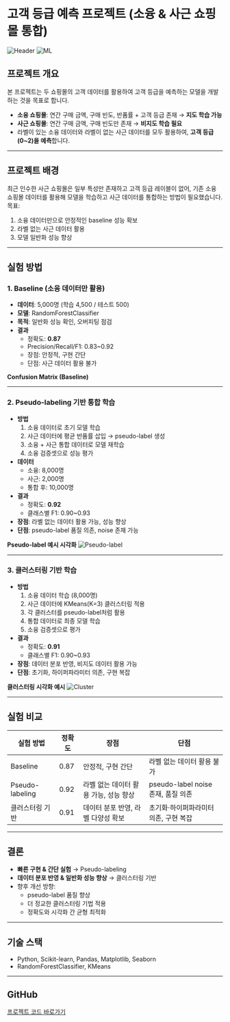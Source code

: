 # 고객 등급 예측 프로젝트 (소융 & 사근 쇼핑몰 통합)

![Header](https://img.shields.io/badge/AI-Python-blue) ![ML](https://img.shields.io/badge/ML-Scikit--learn-green)

## 프로젝트 개요
본 프로젝트는 두 쇼핑몰의 고객 데이터를 활용하여 고객 등급을 예측하는 모델을 개발하는 것을 목표로 합니다.

- **소융 쇼핑몰**: 연간 구매 금액, 구매 빈도, 반품률 + 고객 등급 존재 → **지도 학습 가능**
- **사근 쇼핑몰**: 연간 구매 금액, 구매 빈도만 존재 → **비지도 학습 필요**
- 라벨이 있는 소융 데이터와 라벨이 없는 사근 데이터를 모두 활용하여, **고객 등급(0~2)을 예측**합니다.

---

## 프로젝트 배경
최근 인수한 사근 쇼핑몰은 일부 특성만 존재하고 고객 등급 레이블이 없어, 기존 소융 쇼핑몰 데이터를 활용해 모델을 학습하고 사근 데이터를 통합하는 방법이 필요했습니다.  
목표:
1. 소융 데이터만으로 안정적인 baseline 성능 확보
2. 라벨 없는 사근 데이터 활용
3. 모델 일반화 성능 향상

---

## 실험 방법

### 1. Baseline (소융 데이터만 활용)
- **데이터**: 5,000명 (학습 4,500 / 테스트 500)
- **모델**: RandomForestClassifier
- **목적**: 일반화 성능 확인, 오버피팅 점검
- **결과**
  - 정확도: **0.87**
  - Precision/Recall/F1: 0.83~0.92
  - 장점: 안정적, 구현 간단
  - 단점: 사근 데이터 활용 불가  

**Confusion Matrix (Baseline)**  

---

### 2. Pseudo-labeling 기반 통합 학습
- **방법**
  1. 소융 데이터로 초기 모델 학습
  2. 사근 데이터에 평균 반품률 삽입 → pseudo-label 생성
  3. 소융 + 사근 통합 데이터로 모델 재학습
  4. 소융 검증셋으로 성능 평가
- **데이터**
  - 소융: 8,000명
  - 사근: 2,000명
  - 통합 후: 10,000명
- **결과**
  - 정확도: **0.92**
  - 클래스별 F1: 0.90~0.93
- **장점**: 라벨 없는 데이터 활용 가능, 성능 향상
- **단점**: pseudo-label 품질 의존, noise 존재 가능

**Pseudo-label 예시 시각화**
![Pseudo-label](https://user-images.githubusercontent.com/your_image_placeholder/pseudo_label.png)

---

### 3. 클러스터링 기반 학습
- **방법**
  1. 소융 데이터 학습 (8,000명)
  2. 사근 데이터에 KMeans(K=3) 클러스터링 적용
  3. 각 클러스터를 pseudo-label처럼 활용
  4. 통합 데이터로 최종 모델 학습
  5. 소융 검증셋으로 평가
- **결과**
  - 정확도: **0.91**
  - 클래스별 F1: 0.90~0.93
- **장점**: 데이터 분포 반영, 비지도 데이터 활용 가능
- **단점**: 초기화, 하이퍼파라미터 의존, 구현 복잡

**클러스터링 시각화 예시**
![Cluster](https://user-images.githubusercontent.com/your_image_placeholder/cluster.png)

---

## 실험 비교

| 실험 방법 | 정확도 | 장점 | 단점 |
|-----------|--------|------|------|
| Baseline | 0.87 | 안정적, 구현 간단 | 라벨 없는 데이터 활용 불가 |
| Pseudo-labeling | 0.92 | 라벨 없는 데이터 활용 가능, 성능 향상 | pseudo-label noise 존재, 품질 의존 |
| 클러스터링 기반 | 0.91 | 데이터 분포 반영, 라벨 다양성 확보 | 초기화·하이퍼파라미터 의존, 구현 복잡 |

---

## 결론
- **빠른 구현 & 간단 실험** → Pseudo-labeling  
- **데이터 분포 반영 & 일반화 성능 향상** → 클러스터링 기반  
- 향후 개선 방향:
  - pseudo-label 품질 향상
  - 더 정교한 클러스터링 기법 적용
  - 정확도와 시각화 간 균형 최적화

---

## 기술 스택
- Python, Scikit-learn, Pandas, Matplotlib, Seaborn
- RandomForestClassifier, KMeans

---

## GitHub
[프로젝트 코드 바로가기](#)  <!-- 실제 URL로 교체 -->

